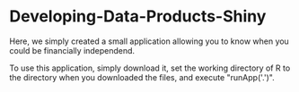 Developing-Data-Products-Shiny
==============================

Here, we simply created a small application allowing you to know when you could be financially independend.

To use this application, simply download it, set the working directory of R to the directory when you downloaded the files, and execute "runApp('.')".
